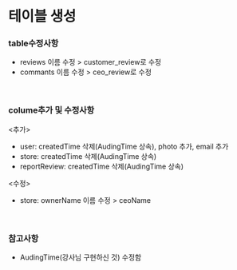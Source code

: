 # 테이블 생성

### table수정사항
- reviews 이름 수정 > customer_review로 수정
- commants 이름 수정 > ceo_review로 수정
<br>

### colume추가 및 수정사항
<추가>
- user: createdTime 삭제(AudingTime 상속), photo 추가, email 추가
- store: createdTime 삭제(AudingTime 상속)
- reportReview: createdTime 삭제(AudingTime 상속) 

<수정>
- store: ownerName 이름 수정 > ceoName
<br>

### 참고사항
- AudingTime(강사님 구현하신 것) 수정함